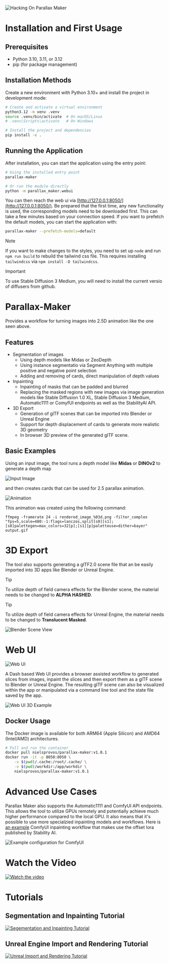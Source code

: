 ![Hacking On Parallax Maker](https://raw.githubusercontent.com/provos/parallax-maker/main/example/hacking.gif)

# Installation and First Usage

## Prerequisites
- Python 3.10, 3.11, or 3.12
- pip (for package management)

## Installation Methods

Create a new environment with Python 3.10+ and install the project in development mode:

```bash
# Create and activate a virtual environment
python3.12 -m venv .venv
source .venv/bin/activate  # On macOS/Linux
# .venv\Scripts\activate   # On Windows

# Install the project and dependencies
pip install -e .
```

## Running the Application
After installation, you can start the application using the entry point:

```bash
# Using the installed entry point
parallax-maker

# Or run the module directly
python -m parallax_maker.webui
```

You can then reach the web ui via [http://127.0.0.1:8050/](http://127.0.0.1:8050/). Be prepared that the first time, any new functionality is used, the corresponding models need to be downloaded first. This can take a few minutes based on your connection speed. If you want to prefetch the default models, you can start the application with:

```bash
parallax-maker --prefetch-models=default
```

> [!NOTE]
> If you want to make changes to the styles, you need to set up `node` and run `npm run build` to rebuild the tailwind css file. This requires installing `tailwindcss` via `npm install -D tailwindcss`.

> [!IMPORTANT]  
> To use Stable Diffusion 3 Medium, you will need to install the current versio of diffusers from github.

# Parallax-Maker

Provides a workflow for turning images into 2.5D animation like the one seen above.

## Features
 - Segmentation of images
   - Using depth models like Midas or ZeoDepth
   - Using instance segmentatio via Segment Anything with multiple positive and negative point selection
   - Adding and removing of cards, direct manipulation of depth values
 - Inpainting
   - Inpainting of masks that can be padded and blurred
   - Replacing the masked regions with new images via image generation models like Stable Diffusion 1.0 XL, Stable Diffusion 3 Medium, Automatic1111 or ComyfUI endpoints as well as the StabilityAI API.
 - 3D Export
   - Generation of glTF scenes that can be imported into Blender or Unreal Engine
   - Support for depth displacement of cards to generate more realistic 3D geometry
   - In browser 3D preview of the generated glTF scene.

## Basic Examples

Using an input image, the tool runs a depth model like **Midas** or **DINOv2** to generate a depth map

![Input Image](https://raw.githubusercontent.com/provos/parallax-maker/main/example/input_plus_depth.png)

and then creates cards that can be used for 2.5 parallax animation.

![Animation](https://raw.githubusercontent.com/provos/parallax-maker/main/example/output.gif)

This animation was created using the following command:

~~~
ffmpeg -framerate 24 -i rendered_image_%03d.png -filter_complex "fps=5,scale=480:-1:flags=lanczos,split[s0][s1];[s0]palettegen=max_colors=32[p];[s1][p]paletteuse=dither=bayer" output.gif 
~~~


# 3D Export

The tool also supports generating a glTF2.0 scene file that an be easily imported into 3D apps like Blender or Unreal Engine.

> [!TIP]
> To utilize depth of field camera effects for the Blender scene, the material needs to be changed to **ALPHA HASHED**.

> [!TIP]
> To utilize depth of field camera effects for Unreal Engine, the material needs to be changed to **Translucent Masked**.


![Blender Scene View](https://raw.githubusercontent.com/provos/parallax-maker/main/example/blender_view.png)


# Web UI

![Web UI](https://raw.githubusercontent.com/provos/parallax-maker/main/example/webui.jpg)

A Dash based Web UI provides a browser assisted workflow to generated slices from images, inpaint the slices and then export them as a glTF scene to Blender or Unreal Engine. The resulting glTF scene can also be visualized within the app or manipulated via a command line tool and the state file saved by the app.

![Web UI 3D Example](https://raw.githubusercontent.com/provos/parallax-maker/main/example/webui_3d.jpg)

## Docker Usage
The Docker image is available for both ARM64 (Apple Silicon) and AMD64 (Intel/AMD) architectures.

```bash
# Pull and run the container
docker pull nielsprovos/parallax-maker:v1.0.1
docker run -it -p 8050:8050 \
    -v $(pwd)/.cache:/root/.cache/ \
    -v $(pwd)/workdir:/app/workdir \
    nielsprovos/parallax-maker:v1.0.1
```

# Advanced Use Cases
Parallax Maker also supports the Automatic1111 and ComfyUI API endpoints. This allows the tool to utilize GPUs remotely and potentially achieve much higher performance compared to the local GPU. It also means that it's possible to use more specialzied inpainting models and workflows. Here is [an example](https://raw.githubusercontent.com/provos/parallax-maker/main/example/workflow.json) ComfyUI inpainting workflow that makes use the offset lora published by Stability AI.

![Example configuration for ComfyUI](https://raw.githubusercontent.com/provos/parallax-maker/main/example/external_config.png)

# Watch the Video
[![Watch the video](https://raw.githubusercontent.com/provos/parallax-maker/main/example/thumb.png)](https://www.youtube.com/watch?v=4JBQCz-wWYQ)

# Tutorials
## Segmentation and Inpainting Tutorial
[![Segementation and Inpainting Tutorial](https://raw.githubusercontent.com/provos/parallax-maker/main/example/inpainting-thumb.jpg)](https://youtu.be/hb_x8z4WIeI)
## Unreal Engine Import and Rendering Tutorial
[![Unreal Import and Rendering Tutorial](https://raw.githubusercontent.com/provos/parallax-maker/main/example/unreal-thumb.jpg)](https://www.youtube.com/watch?v=fLSCCS53h_U)